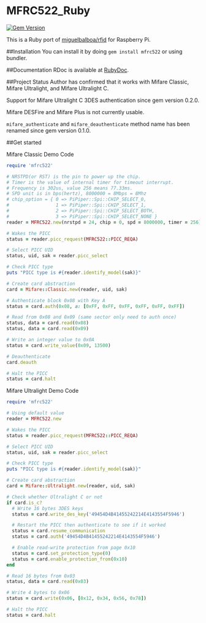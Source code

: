 # MFRC522_Ruby

[![Gem Version](https://badge.fury.io/rb/mfrc522.svg)](https://badge.fury.io/rb/mfrc522)

This is a Ruby port of [miguelbalboa/rfid](https://github.com/miguelbalboa/rfid) for Raspberry Pi.

##Installation
You can install it by doing `gem install mfrc522` or using bundler.

##Documentation
RDoc is available at [RubyDoc](http://www.rubydoc.info/github/atitan/MFRC522_Ruby/master/Mfrc522).

##Project Status
Author has confirmed that it works with Mifare Classic, Mifare Ultralight, and Mifare Ultralight C.

Support for Mifare Ultralight C 3DES authentication since gem version 0.2.0.

Mifare DESFire and Mifare Plus is not currently usable.

`mifare_authenticate` and `mifare_deauthenticate` method name has been renamed since gem version 0.1.0.

##Get started

Mifare Classic Demo Code

```ruby
require 'mfrc522'

# NRSTPD(or RST) is the pin to power up the chip.
# Timer is the value of internal timer for timeout interrupt.
# Frequency is 302us, value 256 means 77.33ms.
# SPD unit is in bps(hertz), 8000000 = 8Mbps = 8Mhz
# chip_option = { 0 => PiPiper::Spi::CHIP_SELECT_0,
#                 1 => PiPiper::Spi::CHIP_SELECT_1,
#                 2 => PiPiper::Spi::CHIP_SELECT_BOTH,
#                 3 => PiPiper::Spi::CHIP_SELECT_NONE }
reader = MFRC522.new(nrstpd = 24, chip = 0, spd = 8000000, timer = 256)

# Wakes the PICC
status = reader.picc_request(MFRC522::PICC_REQA)

# Select PICC UID
status, uid, sak = reader.picc_select

# Check PICC type
puts "PICC type is #{reader.identify_model(sak)}"

# Create card abstraction
card = Mifare::Classic.new(reader, uid, sak)

# Authenticate block 0x08 with Key A
status = card.auth(0x08, a: [0xFF, 0xFF, 0xFF, 0xFF, 0xFF, 0xFF])

# Read from 0x08 and 0x09 (same sector only need to auth once)
status, data = card.read(0x08)
status, data = card.read(0x09)

# Write an integer value to 0x0A
status = card.write_value(0x09, 13500)

# Deauthenticate
card.deauth

# Halt the PICC
status = card.halt
```

Mifare Ultralight Demo Code

```ruby
require 'mfrc522'

# Using default value
reader = MFRC522.new

# Wakes the PICC
status = reader.picc_request(MFRC522::PICC_REQA)

# Select PICC UID
status, uid, sak = reader.picc_select

# Check PICC type
puts "PICC type is #{reader.identify_model(sak)}"

# Create card abstraction
card = Mifare::Ultralight.new(reader, uid, sak)

# Check whether Ultralight C or not
if card.is_c?
  # Write 16 bytes 3DES keys
  status = card.write_des_key('49454D4B41455242214E4143554F5946')

  # Restart the PICC then authenticate to see if it worked
  status = card.resume_communication
  status = card.auth('49454D4B41455242214E4143554F5946')

  # Enable read-write protection from page 0x10
  status = card.set_protection_type(0)
  status = card.enable_protection_from(0x10)
end

# Read 16 bytes from 0x03
status, data = card.read(0x03)

# Write 4 bytes to 0x06
status = card.write(0x06, [0x12, 0x34, 0x56, 0x78])

# Halt the PICC
status = card.halt
```
